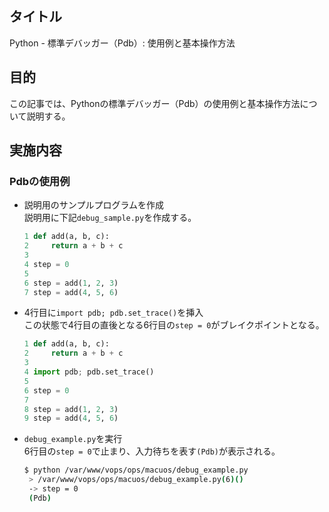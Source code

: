 ## タイトル
Python - 標準デバッガー（Pdb）: 使用例と基本操作方法

## 目的
この記事では、Pythonの標準デバッガー（Pdb）の使用例と基本操作方法について説明する。

## 実施内容
### Pdbの使用例
- 説明用のサンプルプログラムを作成<br>
説明用に下記`debug_sample.py`を作成する。<br>
  ```python
  1 def add(a, b, c):
  2     return a + b + c
  3 
  4 step = 0
  5
  6 step = add(1, 2, 3)
  7 step = add(4, 5, 6)
  ```

- 4行目に`import pdb; pdb.set_trace()`を挿入<br>
この状態で4行目の直後となる6行目の`step = 0`がブレイクポイントとなる。
  ```python
  1 def add(a, b, c):
  2     return a + b + c
  3
  4 import pdb; pdb.set_trace()
  5
  6 step = 0
  7
  8 step = add(1, 2, 3)
  9 step = add(4, 5, 6)
  ```

- `debug_example.py`を実行<br>
6行目の`step = 0`で止まり、入力待ちを表す`(Pdb)`が表示される。
  ```bash
  $ python /var/www/vops/ops/macuos/debug_example.py
   > /var/www/vops/ops/macuos/debug_example.py(6)()
   -> step = 0
   (Pdb)
  ```
